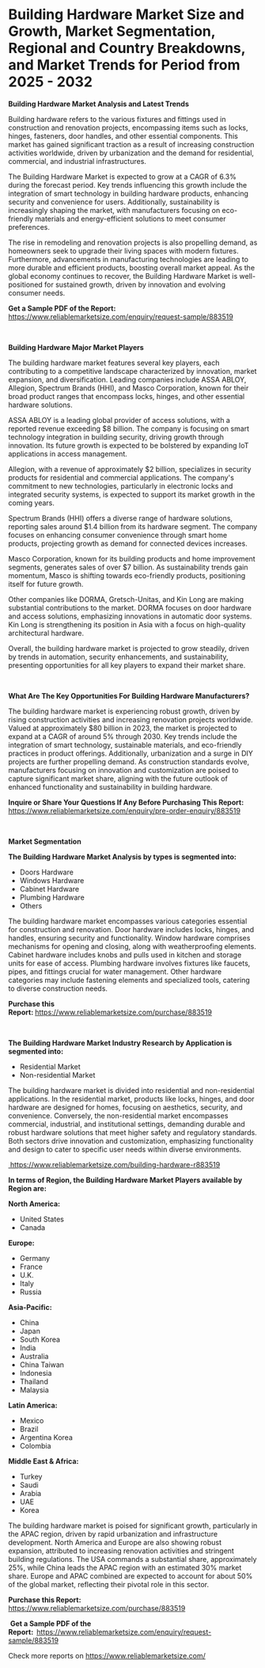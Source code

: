 <p><h1>Building Hardware Market Size and Growth, Market Segmentation, Regional and Country Breakdowns, and Market Trends for Period from 2025 -  2032</h1></p><p><strong>Building Hardware Market Analysis and Latest Trends</strong></p>
<p><p>Building hardware refers to the various fixtures and fittings used in construction and renovation projects, encompassing items such as locks, hinges, fasteners, door handles, and other essential components. This market has gained significant traction as a result of increasing construction activities worldwide, driven by urbanization and the demand for residential, commercial, and industrial infrastructures.</p><p>The Building Hardware Market is expected to grow at a CAGR of 6.3% during the forecast period. Key trends influencing this growth include the integration of smart technology in building hardware products, enhancing security and convenience for users. Additionally, sustainability is increasingly shaping the market, with manufacturers focusing on eco-friendly materials and energy-efficient solutions to meet consumer preferences.</p><p>The rise in remodeling and renovation projects is also propelling demand, as homeowners seek to upgrade their living spaces with modern fixtures. Furthermore, advancements in manufacturing technologies are leading to more durable and efficient products, boosting overall market appeal. As the global economy continues to recover, the Building Hardware Market is well-positioned for sustained growth, driven by innovation and evolving consumer needs.</p></p>
<p><strong>Get a Sample PDF of the Report:&nbsp;</strong> <a href="https://www.reliablemarketsize.com/enquiry/request-sample/883519?utm_campaign=2281&utm_medium=2&utm_source=Github&utm_content=ia&utm_term=22032025&utm_id=building-hardware">https://www.reliablemarketsize.com/enquiry/request-sample/883519</a></p>
<p>&nbsp;</p>
<p><strong>Building Hardware Major Market Players</strong></p>
<p><p>The building hardware market features several key players, each contributing to a competitive landscape characterized by innovation, market expansion, and diversification. Leading companies include ASSA ABLOY, Allegion, Spectrum Brands (HHI), and Masco Corporation, known for their broad product ranges that encompass locks, hinges, and other essential hardware solutions.</p><p>ASSA ABLOY is a leading global provider of access solutions, with a reported revenue exceeding $8 billion. The company is focusing on smart technology integration in building security, driving growth through innovation. Its future growth is expected to be bolstered by expanding IoT applications in access management.</p><p>Allegion, with a revenue of approximately $2 billion, specializes in security products for residential and commercial applications. The company's commitment to new technologies, particularly in electronic locks and integrated security systems, is expected to support its market growth in the coming years.</p><p>Spectrum Brands (HHI) offers a diverse range of hardware solutions, reporting sales around $1.4 billion from its hardware segment. The company focuses on enhancing consumer convenience through smart home products, projecting growth as demand for connected devices increases.</p><p>Masco Corporation, known for its building products and home improvement segments, generates sales of over $7 billion. As sustainability trends gain momentum, Masco is shifting towards eco-friendly products, positioning itself for future growth.</p><p>Other companies like DORMA, Gretsch-Unitas, and Kin Long are making substantial contributions to the market. DORMA focuses on door hardware and access solutions, emphasizing innovations in automatic door systems. Kin Long is strengthening its position in Asia with a focus on high-quality architectural hardware.</p><p>Overall, the building hardware market is projected to grow steadily, driven by trends in automation, security enhancements, and sustainability, presenting opportunities for all key players to expand their market share.</p></p>
<p>&nbsp;</p>
<p><strong>What Are The Key Opportunities For Building Hardware Manufacturers?</strong></p>
<p><p>The building hardware market is experiencing robust growth, driven by rising construction activities and increasing renovation projects worldwide. Valued at approximately $80 billion in 2023, the market is projected to expand at a CAGR of around 5% through 2030. Key trends include the integration of smart technology, sustainable materials, and eco-friendly practices in product offerings. Additionally, urbanization and a surge in DIY projects are further propelling demand. As construction standards evolve, manufacturers focusing on innovation and customization are poised to capture significant market share, aligning with the future outlook of enhanced functionality and sustainability in building hardware.</p></p>
<p><strong>Inquire or Share Your Questions If Any Before Purchasing This Report:</strong> <a href="https://www.reliablemarketsize.com/enquiry/pre-order-enquiry/883519?utm_campaign=2281&utm_medium=2&utm_source=Github&utm_content=ia&utm_term=22032025&utm_id=building-hardware">https://www.reliablemarketsize.com/enquiry/pre-order-enquiry/883519</a></p>
<p>&nbsp;</p>
<p><strong>Market Segmentation</strong></p>
<p><strong>The Building Hardware Market Analysis by types is segmented into:</strong></p>
<p><ul><li>Doors Hardware</li><li>Windows Hardware</li><li>Cabinet Hardware</li><li>Plumbing Hardware</li><li>Others</li></ul></p>
<p><p>The building hardware market encompasses various categories essential for construction and renovation. Door hardware includes locks, hinges, and handles, ensuring security and functionality. Window hardware comprises mechanisms for opening and closing, along with weatherproofing elements. Cabinet hardware includes knobs and pulls used in kitchen and storage units for ease of access. Plumbing hardware involves fixtures like faucets, pipes, and fittings crucial for water management. Other hardware categories may include fastening elements and specialized tools, catering to diverse construction needs.</p></p>
<p><strong>Purchase this Report:&nbsp;</strong><a href="https://www.reliablemarketsize.com/purchase/883519?utm_campaign=2281&utm_medium=2&utm_source=Github&utm_content=ia&utm_term=22032025&utm_id=building-hardware">https://www.reliablemarketsize.com/purchase/883519</a></p>
<p>&nbsp;</p>
<p><strong>The Building Hardware Market Industry Research by Application is segmented into:</strong></p>
<p><ul><li>Residential Market</li><li>Non-residential Market</li></ul></p>
<p><p>The building hardware market is divided into residential and non-residential applications. In the residential market, products like locks, hinges, and door hardware are designed for homes, focusing on aesthetics, security, and convenience. Conversely, the non-residential market encompasses commercial, industrial, and institutional settings, demanding durable and robust hardware solutions that meet higher safety and regulatory standards. Both sectors drive innovation and customization, emphasizing functionality and design to cater to specific user needs within diverse environments.</p></p>
<p><a href="https://www.reliablemarketsize.com/building-hardware-r883519?utm_campaign=2281&utm_medium=2&utm_source=Github&utm_content=ia&utm_term=22032025&utm_id=building-hardware">&nbsp;https://www.reliablemarketsize.com/building-hardware-r883519</a></p>
<p><strong>In terms of Region, the Building Hardware Market Players available by Region are:</strong></p>
<p>
    <p> <strong> North America: </strong>
        <ul>
            <li>United States</li>
            <li>Canada</li>
        </ul>
        </p> 
    <p> <strong> Europe: </strong>
        <ul>
            <li>Germany</li>
            <li>France</li>
            <li>U.K.</li>
            <li>Italy</li>
            <li>Russia</li>
        </ul>
        </p> 
    <p> <strong> Asia-Pacific: </strong>
        <ul>
            <li>China</li>
            <li>Japan</li>
            <li>South Korea</li>
            <li>India</li>
            <li>Australia</li>
            <li>China Taiwan</li>
            <li>Indonesia</li>
            <li>Thailand</li>
            <li>Malaysia</li>
        </ul>
        </p> 
    <p> <strong> Latin America: </strong>
        <ul>
            <li>Mexico</li>
            <li>Brazil</li>
            <li>Argentina Korea</li>
            <li>Colombia</li>
        </ul>
        </p> 
    <p> <strong> Middle East & Africa: </strong>
        <ul>
            <li>Turkey</li>
            <li>Saudi</li>
            <li>Arabia</li>
            <li>UAE</li>
            <li>Korea</li>
        </ul>
    </p>
    </p>
<p><p>The building hardware market is poised for significant growth, particularly in the APAC region, driven by rapid urbanization and infrastructure development. North America and Europe are also showing robust expansion, attributed to increasing renovation activities and stringent building regulations. The USA commands a substantial share, approximately 25%, while China leads the APAC region with an estimated 30% market share. Europe and APAC combined are expected to account for about 50% of the global market, reflecting their pivotal role in this sector.</p></p>
<p><strong>Purchase this Report: </strong><a href="https://www.reliablemarketsize.com/purchase/883519?utm_campaign=2281&utm_medium=2&utm_source=Github&utm_content=ia&utm_term=22032025&utm_id=building-hardware">https://www.reliablemarketsize.com/purchase/883519</a></p>
<p>&nbsp;<strong>Get a Sample PDF of the Report:&nbsp;&nbsp;</strong><a href="https://www.reliablemarketsize.com/enquiry/request-sample/883519?utm_campaign=2281&utm_medium=2&utm_source=Github&utm_content=ia&utm_term=22032025&utm_id=building-hardware">https://www.reliablemarketsize.com/enquiry/request-sample/883519</a></p>
<p><strong></strong></p>
<p>Check more reports on <a href="https://www.reliablemarketsize.com/?utm_campaign=2281&utm_medium=2&utm_source=Github&utm_content=ia&utm_term=22032025&utm_id=building-hardware">https://www.reliablemarketsize.com/</a></p>